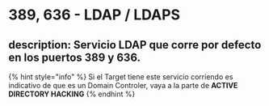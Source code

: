# 389, 636 - LDAP / LDAPS

## description: Servicio LDAP que corre por defecto en los puertos 389 y 636.

{% hint style="info" %}
Si el Target tiene este servicio corriendo es indicativo de que es un Domain Controler, vaya a la parte de **ACTIVE DIRECTORY HACKING**
{% endhint %}

